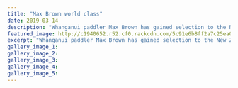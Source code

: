 ```yaml
---
title: "Max Brown world class"
date: 2019-03-14
description: "Whanganui paddler Max Brown has gained selection to the NZ sprint team to contest the ICF World Cup series in Poland and..."
featured_image: http://c1940652.r52.cf0.rackcdn.com/5c91e6b8ff2a7c25ea000573/Max-Brown.Chron-14.3.19.jpg
excerpt: "Whanganui paddler Max Brown has gained selection to the New Zealand sprint team to contest the ICF World Cup series in Poland and Germany in May."
gallery_image_1: 
gallery_image_2: 
gallery_image_3: 
gallery_image_4: 
gallery_image_5: 
---
```


